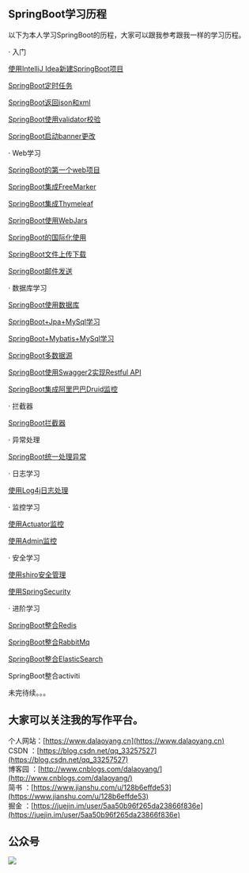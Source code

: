 ## SpringBoot学习历程


以下为本人学习SpringBoot的历程，大家可以跟我参考跟我一样的学习历程。   



· 入门

[使用IntelliJ Idea新建SpringBoot项目](https://www.dalaoyang.cn/article/1)  

[SpringBoot定时任务](https://www.dalaoyang.cn/article/19)   

[SpringBoot返回json和xml](https://www.dalaoyang.cn/article/20)   

[SpringBoot使用validator校验](https://www.dalaoyang.cn/article/48)   

[SpringBoot启动banner更改](https://www.dalaoyang.cn/article/47)


· Web学习

  [SpringBoot的第一个web项目](https://www.dalaoyang.cn/article/2)

  [SpringBoot集成FreeMarker](https://www.dalaoyang.cn/article/3)

  [SpringBoot集成Thymeleaf](https://www.dalaoyang.cn/article/4)

  [SpringBoot使用WebJars](https://www.dalaoyang.cn/article/6)

  [SpringBoot的国际化使用](https://www.dalaoyang.cn/article/10)

  [SpringBoot文件上传下载](https://www.dalaoyang.cn/article/22)

  [SpringBoot邮件发送](https://www.dalaoyang.cn/article/23)


· 数据库学习

[SpringBoot使用数据库](https://www.dalaoyang.cn/article/11)

[SpringBoot+Jpa+MySql学习](https://www.dalaoyang.cn/article/18)

[SpringBoot+Mybatis+MySql学习](https://www.dalaoyang.cn/article/17)

[SpringBoot多数据源](https://www.dalaoyang.cn/article/25)

[SpringBoot使用Swagger2实现Restful API](https://www.dalaoyang.cn/article/21)

[SpringBoot集成阿里巴巴Druid监控](https://www.dalaoyang.cn/article/26)

· 拦截器

[SpringBoot拦截器](https://www.dalaoyang.cn/article/43)

· 异常处理

[SpringBoot统一处理异常](https://www.dalaoyang.cn/article/45)

· 日志学习

[使用Log4j日志处理](https://www.dalaoyang.cn/article/24)

· 监控学习

[使用Actuator监控](https://www.dalaoyang.cn/article/27)

[使用Admin监控](https://www.dalaoyang.cn/article/33)

· 安全学习

[使用shiro安全管理](https://www.dalaoyang.cn/article/49)  

[使用SpringSecurity](https://www.dalaoyang.cn/article/46)

· 进阶学习

[SpringBoot整合Redis](https://www.dalaoyang.cn/article/32)

[SpringBoot整合RabbitMq](https://www.dalaoyang.cn/article/41)

[SpringBoot整合ElasticSearch](https://www.dalaoyang.cn/article/51)

SpringBoot整合activiti

未完待续。。。   

## **大家可以关注我的写作平台。**

个人网站：[https://www.dalaoyang.cn](https://www.dalaoyang.cn)   
CSDN    ：[https://blog.csdn.net/qq_33257527](https://blog.csdn.net/qq_33257527)    
博客园  ：[http://www.cnblogs.com/dalaoyang/](http://www.cnblogs.com/dalaoyang/)   
简书    ：[https://www.jianshu.com/u/128b6effde53](https://www.jianshu.com/u/128b6effde53)   
掘金    ：[https://juejin.im/user/5aa50b96f265da23866f836e](https://juejin.im/user/5aa50b96f265da23866f836e)
 
## 公众号

<img src='https://user-gold-cdn.xitu.io/2018/5/6/163311b1d62f2b05?w=258&h=258&f=jpeg&s=26864' style='float:left;'/>    
   


